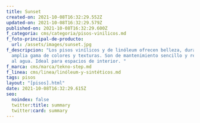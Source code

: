 ```yaml
---
title: Sunset
created-on: 2021-10-08T16:32:29.552Z
updated-on: 2021-10-08T16:32:29.579Z
published-on: 2021-10-08T16:32:29.600Z
f_categoria: cms/categoria/pisos-vinilicos.md
f_foto-principal-de-producto:
  url: /assets/images/sunset.jpg
f_descripcion: "Los pisos vinílicos y de linóleum ofrecen belleza, durabilidad y
  amplia gama de colores y texturas. Son de mantenimiento sencillo y resistentes
  al agua. Ideal para espacios de interior. "
f_marca: cms/marca/tekno-step.md
f_linea: cms/linea/linóleum-y-sintéticos.md
tags: pisos
layout: "[pisos].html"
date: 2021-10-08T16:32:29.615Z
seo:
  noindex: false
  twitter:title: summary
  twitter:card: summary
---
```

